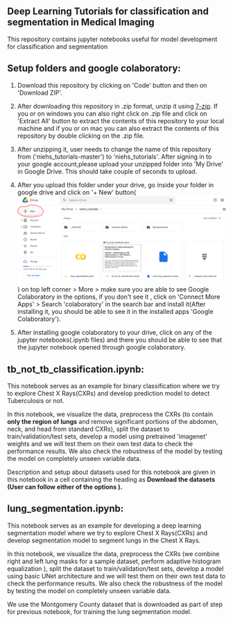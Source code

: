 Deep Learning Tutorials for classification and segmentation in Medical Imaging
------------------------------------------------------------------------------

 This repository contains jupyter notebooks useful for model development for classification and segmentation


## Setup folders and google colaboratory:

1. Download this repository by clicking on 'Code' button and then on 'Download ZIP'.

2. After downloading this repository in .zip format, unzip it using [7-zip](https://www.7-zip.org/download.html). If you or on windows you can also right click on .zip file and click on 'Extract All' button to extract the contents of this repository to your local machine and if you or on mac you can also extract the contents of this repository by double clicking on the .zip file.

3. After unzipping it, user needs to change the name of this repository from ('niehs_tutorials-master') to 'niehs_tutorials'. After signing in to your google account,please upload your unzipped folder into 'My Drive' in Google Drive. This should take couple of seconds to upload.

4. After you upload this folder under your drive, go inside your folder in google drive and click on '+ New' button(![alt Text](https://github.com/karthikk2085/niehs_tutorials/blob/master/new_button.png)) on top left corner > More > make sure you are able to see Google Colaboratory in the options, if you don't see it , click on 'Connect More Apps' > Search 'colaboratory' in the search bar and install it(After installing it, you should be able to see it in the installed  apps 'Google Colaboratory').

5. After installing google colaboratory to your drive, click on any of the jupyter notebooks(.ipynb files) and there you should be able to see that the jupyter notebook opened through google colaboratory.


## tb_not_tb_classification.ipynb:
This notebook serves as an example for binary classification  where we try to explore Chest X Rays(CXRs) and
develop prediction model to detect Tuberculosis or not.

In this notebook, we visualize the data, preprocess the CXRs (to contain **only the region of lungs** and remove  significant portions of the abdomen, neck, and head from standard CXRs), split the dataset to train/validation/test sets, develop a model using pretrained 'imagenet' weights and we will test them on their own test data to check the performance results.
We also check the robustness of the model  by testing the model on completely unseen variable data.

Description and setup about datasets used for this notebook are given in this notebook in a cell containing the heading as **Download the datasets (User can follow either of the options ).**

## lung_segmentation.ipynb:
This notebook serves as an example for  developing a deep learning segmentation model where we try to explore Chest X Rays(CXRs) and
develop segmentation model to segment lungs in the Chest X Rays.

In this notebook, we visualize the data, preprocess the CXRs (we combine right and left lung masks for a sample dataset, perform adaptive histogram equalization  ), split the dataset to train/validation/test sets, develop a model using basic UNet architecture and we will test them on their own test data to check the performance results.
We also check the robustness of the model  by testing the model on completely unseen variable data.

We use the Montgomery County dataset that is downloaded as part of step for previous notebook, for training the lung segmentation model.